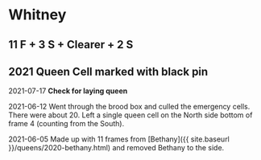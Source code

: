 # Whitney

## 11 F + 3 S + Clearer + 2 S

## 2021 Queen Cell marked with black pin

2021-07-17 **Check for laying queen**

2021-06-12 Went through the brood box and culled the emergency cells.  There were about 20.  Left a single queen cell on the North side bottom of frame 4 (counting from the South).

2021-06-05 Made up with 11 frames from [Bethany]({{ site.baseurl }}/queens/2020-bethany.html) and removed Bethany to the side.